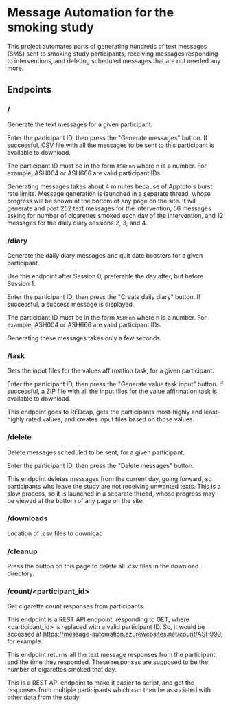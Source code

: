 # Message Automation for the smoking study
This project automates parts of generating hundreds of text messages (SMS) sent
to smoking study participants, receiving messages responding to interventions,
and deleting scheduled messages that are not needed any more.

## Endpoints
### /
Generate the text messages for a given participant.

Enter the participant ID, then press the "Generate messages" button. If successful, CSV file with all the messages to be sent to this
participant is available to download.

The participant ID must be in the form `ASHnnn` where n is a number. For example, ASH004 or ASH666 are valid participant IDs. 

Generating messages takes about 4 minutes because of Apptoto's burst rate limits. Message generation is launched in a separate thread, whose progress will be shown at the bottom of any page on the site. It will generate and post 252 text messages for the intervention, 56 messages asking for number of cigarettes smoked each day of the intervention, and 12 messages for the daily diary sessions 2, 3, and 4.

### /diary
Generate the daily diary messages and quit date boosters for a given participant.

Use this endpoint after Session 0, preferable the day after, but before Session 1.

Enter the participant ID, then press the "Create daily diary" button. If successful, a success message is displayed.

The participant ID must be in the form `ASHnnn` where n is a number. For example, ASH004 or ASH666 are valid participant IDs. 

Generating these messages takes only a few seconds.

### /task
Gets the input files for the values affirmation task, for a given participant.

Enter the participant ID, then press the "Generate value task input" button. If successful, a ZIP file with all the input files for the value affirmation task is available to download.

This endpoint goes to REDcap, gets the participants most-highly and least-highly rated values, and creates input files based on those values.

### /delete
Delete messages scheduled to be sent, for a given participant.

Enter the participant ID, then press the "Delete messages" button.

This endpoint deletes messages from the current day, going forward, so participants who leave the study are not receiving unwanted texts. This is a slow process, so it is launched in a separate thread, whose progress may be viewed at the bottom of any page on the site.

### /downloads
Location of .csv files to download

### /cleanup
Press the button on this page to delete all .csv files in the download directory.

### /count/\<participant_id\>
Get cigarette count responses from participants.

This endpoint is a REST API endpoint, responding to GET, where <participant_id> is replaced with a valid participant ID. So, it would be accessed at https://message-automation.azurewebsites.net/count/ASH999, for example.

This endpoint returns all the text message responses from the participant, and the time they responded. These responses are supposed to be the number of cigarettes smoked that day.

This is a REST API endpoint to make it easier to script, and get the responses from multiple participants which can then be associated with other data from the study.
